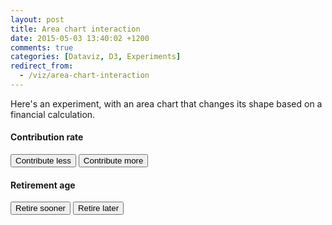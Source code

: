 ```yaml
---
layout: post
title: Area chart interaction
date: 2015-05-03 13:40:02 +1200
comments: true
categories: [Dataviz, D3, Experiments]
redirect_from:
  - /viz/area-chart-interaction
---
```


Here's an experiment, with an area chart that changes its shape based on a financial calculation.

<!-- more -->

<style>
.area {
  fill: steelblue;
    stroke-width: 0;
}

.area-reality {
  fill: crimson;
}

.viz svg {
    background: azure;
}

.line {
  stroke: black;
  stroke-width: 2px;
}

.axis path,
.axis line {
  fill: none;
  stroke: #000;
  shape-rendering: crispEdges;
}

</style>

<div id="update">
    <h4>Contribution rate</h4>
    <div>
        <button id="less">Contribute less</button>
        <button id="more">Contribute more</button>
    </div>
    <h4>Retirement age</h4>
    <button id="sooner">Retire sooner</button>
    <button id="later">Retire later</button>
</div>

<div id="entry0" class="viz"></div>
<div id="entry1" class="viz"></div>
<div id="entry2" class="viz"></div>
<div id="entry3" class="viz"></div>
<div id="entry4" class="viz"></div>
<div id="entry5" class="viz"></div>
<div id="entry6" class="viz"></div>
<div id="entry7" class="viz"></div>
<div id="entry8" class="viz"></div>
<div id="entry9" class="viz"></div>
<div id="entry10" class="viz"></div>
<div id="entry11" class="viz"></div>
<div id="entry12" class="viz"></div>
<div id="entry13" class="viz"></div>
<div id="entry14" class="viz"></div>
<div id="entry15" class="viz"></div>
<div id="entry16" class="viz"></div>
<div id="entry17" class="viz"></div>
<div id="entry18" class="viz"></div>
<div id="entry19" class="viz"></div>
<div id="entry20" class="viz"></div>
<div id="entry21" class="viz"></div>
<div id="entry22" class="viz"></div>
<div id="entry23" class="viz"></div>
<div id="entry24" class="viz"></div>
<div id="entry25" class="viz"></div>
<div id="entry26" class="viz"></div>
<div id="entry27" class="viz"></div>
<div id="entry28" class="viz"></div>
<div id="entry29" class="viz"></div>
<div id="entry30" class="viz"></div>
<div id="entry31" class="viz"></div>
<div id="entry32" class="viz"></div>
<div id="entry33" class="viz"></div>
<div id="entry34" class="viz"></div>
<div id="entry35" class="viz"></div>
<div id="entry36" class="viz"></div>
<div id="entry37" class="viz"></div>
<div id="entry38" class="viz"></div>
<div id="entry39" class="viz"></div>
<div id="entry40" class="viz"></div>
<div id="entry41" class="viz"></div>
<div id="entry42" class="viz"></div>
<div id="entry43" class="viz"></div>
<div id="entry44" class="viz"></div>
<div id="entry45" class="viz"></div>
<div id="entry46" class="viz"></div>
<div id="entry47" class="viz"></div>
<div id="entry48" class="viz"></div>
<div id="entry49" class="viz"></div>
<div id="entry50" class="viz"></div>
<div id="entry51" class="viz"></div>
<div id="entry52" class="viz"></div>
<div id="entry53" class="viz"></div>
<div id="entry54" class="viz"></div>
<div id="entry55" class="viz"></div>
<div id="entry56" class="viz"></div>
<div id="entry57" class="viz"></div>
<div id="entry58" class="viz"></div>
<div id="entry59" class="viz"></div>
<div id="entry60" class="viz"></div>
<div id="entry61" class="viz"></div>
<div id="entry62" class="viz"></div>
<div id="entry63" class="viz"></div>
<div id="entry64" class="viz"></div>
<div id="entry65" class="viz"></div>
<div id="entry66" class="viz"></div>
<div id="entry67" class="viz"></div>
<div id="entry68" class="viz"></div>
<div id="entry69" class="viz"></div>
<div id="entry70" class="viz"></div>
<div id="entry71" class="viz"></div>
<div id="entry72" class="viz"></div>
<div id="entry73" class="viz"></div>
<div id="entry74" class="viz"></div>
<div id="entry75" class="viz"></div>
<div id="entry76" class="viz"></div>
<div id="entry77" class="viz"></div>
<div id="entry78" class="viz"></div>
<div id="entry79" class="viz"></div>
<div id="entry80" class="viz"></div>
<div id="entry81" class="viz"></div>
<div id="entry82" class="viz"></div>
<div id="entry83" class="viz"></div>
<div id="entry84" class="viz"></div>
<div id="entry85" class="viz"></div>
<div id="entry86" class="viz"></div>
<div id="entry87" class="viz"></div>
<div id="entry88" class="viz"></div>
<div id="entry89" class="viz"></div>
<div id="entry90" class="viz"></div>
<div id="entry91" class="viz"></div>
<div id="entry92" class="viz"></div>
<div id="entry93" class="viz"></div>
<div id="entry94" class="viz"></div>
<div id="entry95" class="viz"></div>
<div id="entry96" class="viz"></div>
<div id="entry97" class="viz"></div>
<div id="entry98" class="viz"></div>
<div id="entry99" class="viz"></div>
<div id="entry100" class="viz"></div>

<script src="/assets/data/d3.min.js"></script>

<script src="/assets/data/area-chart-interaction/data.js"></script>

<script src="/assets/data/area-chart-interaction/script.js"></script>
